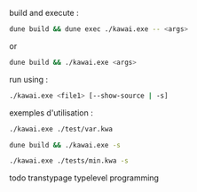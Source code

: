 build and execute :
```sh
dune build && dune exec ./kawai.exe -- <args>
```
or
```sh
dune build && ./kawai.exe <args>
```

run using :
```sh
./kawai.exe <file1> [--show-source | -s]
```

exemples d'utilisation :
```sh
./kawai.exe ./test/var.kwa
```
```sh
dune build && ./kawai.exe -s
```
```sh
./kawai.exe ./tests/min.kwa -s
```

todo
transtypage
typelevel programming

